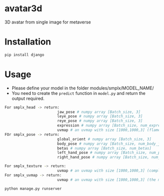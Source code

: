 # avatar3d
3D avatar from single image for metaverse

# Installation
```bash
pip install django
```

# Usage
- Please define your model in the folder modules/smplx/MODEL_NAME/
- You need to create the ```predict``` function in ```model.py``` and return the output required.
```bash
For smplx_head -> return:
                        jaw_pose # numpy array [Batch_size, 3]
                        leye_pose # numpy array [Batch_size, 3]
                        reye_pose # numpy array [Batch_size, 3]
                        expression # numpy array [Batch_size, num_expression_coeffs]
                        uvmap # an uvmap with size [1000,1000,3] (flame head smplx uvmap)
FOr smplx_pose -> return:
                        global_orient # numpy array [Batch_size, 3]
                        body_pose # numpy array [Batch_size, num_body_joints * 3]
                        betas # numpy array [Batch_size, num_betas]
                        left_hand_pose # numpy array [Batch_size, num_pca_comps]
                        right_hand_pose # numpy array [Batch_size, num_pca_comps]

For smplx_texture -> return:
                        uvmap # an uvmap with size [1000,1000,3] (completed smplx uvmap)
For smplx_uvmap -> return:
                        uvmap # an uvmap with size [1000,1000,3] (the merged uvmap)
```
```bash
python manage.py runserver
```